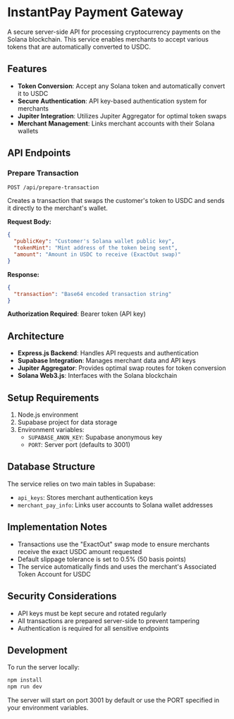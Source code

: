 # InstantPay Payment Gateway

A secure server-side API for processing cryptocurrency payments on the Solana blockchain. This service enables merchants to accept various tokens that are automatically converted to USDC.

## Features

- **Token Conversion**: Accept any Solana token and automatically convert it to USDC
- **Secure Authentication**: API key-based authentication system for merchants
- **Jupiter Integration**: Utilizes Jupiter Aggregator for optimal token swaps
- **Merchant Management**: Links merchant accounts with their Solana wallets

## API Endpoints

### Prepare Transaction
`POST /api/prepare-transaction`

Creates a transaction that swaps the customer's token to USDC and sends it directly to the merchant's wallet.

**Request Body:**
```json
{
  "publicKey": "Customer's Solana wallet public key",
  "tokenMint": "Mint address of the token being sent",
  "amount": "Amount in USDC to receive (ExactOut swap)"
}
```

**Response:**
```json
{
  "transaction": "Base64 encoded transaction string"
}
```

**Authorization Required**: Bearer token (API key)

## Architecture

- **Express.js Backend**: Handles API requests and authentication
- **Supabase Integration**: Manages merchant data and API keys
- **Jupiter Aggregator**: Provides optimal swap routes for token conversion
- **Solana Web3.js**: Interfaces with the Solana blockchain

## Setup Requirements

1. Node.js environment
2. Supabase project for data storage
3. Environment variables:
   - `SUPABASE_ANON_KEY`: Supabase anonymous key
   - `PORT`: Server port (defaults to 3001)

## Database Structure

The service relies on two main tables in Supabase:
- `api_keys`: Stores merchant authentication keys
- `merchant_pay_info`: Links user accounts to Solana wallet addresses

## Implementation Notes

- Transactions use the "ExactOut" swap mode to ensure merchants receive the exact USDC amount requested
- Default slippage tolerance is set to 0.5% (50 basis points)
- The service automatically finds and uses the merchant's Associated Token Account for USDC

## Security Considerations

- API keys must be kept secure and rotated regularly
- All transactions are prepared server-side to prevent tampering
- Authentication is required for all sensitive endpoints

## Development

To run the server locally:

```bash
npm install
npm run dev
```

The server will start on port 3001 by default or use the PORT specified in your environment variables.